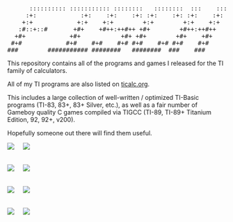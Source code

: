 <pre>
      :::::::::: ::::::::::: ::::::::   ::::::::  :::    ::: 
     :+:            :+:    :+:    :+: :+:    :+: :+:    :+:  
    +:+            +:+    +:+        +:+        +:+    +:+   
   :#::+::#       +#+    +#++:++#++ +#+        +#++:++#++    
  +#+            +#+           +#+ +#+        +#+    +#+     
 #+#            #+#    #+#    #+# #+#    #+# #+#    #+#      
###        ########### ########   ########  ###    ###       
</pre>

This repository contains all of the programs and games I released for the TI family of calculators.

All of my TI programs are also listed on <a href="http://www.ticalc.org/archives/files/authors/78/7869.html">ticalc.org</a>.

This includes a large collection of well-written / optimized TI-Basic programs (TI-83, 83+, 83+ Silver, etc.), as well as a fair number of Gameboy quality C games compiled via TIGCC (TI-89, TI-89+ Titanium Edition, 92, 92+, v200).

Hopefully someone out there will find them useful.

<img src="http://www.ticalc.org/archives/files/ss/463/46308.gif" />&nbsp;&nbsp;&nbsp;&nbsp;
<img src="http://www.ticalc.org/archives/files/ss/463/46307.gif" />
<br />
<br />

<img src="http://www.ticalc.org/archives/files/ss/701/70139.gif" />&nbsp;&nbsp;&nbsp;&nbsp;
<img src="http://www.ticalc.org/archives/files/ss/701/70141.gif" />
<br />
<br />

<img src="http://www.ticalc.org/archives/files/ss/712/71205.gif" />&nbsp;&nbsp;&nbsp;&nbsp;
<img src="http://www.ticalc.org/archives/files/ss/712/71208.gif" />
<br />
<br />

<img src="http://www.ticalc.org/archives/files/ss/402/40275.gif" />&nbsp;&nbsp;&nbsp;&nbsp;
<img src="http://www.ticalc.org/archives/files/ss/646/64626.gif" />

